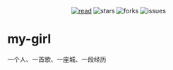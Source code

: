 <div align="center">  
    <p>
        <a href="https://jelly54.github.io"><img src="https://badgen.net/badge/jelly54/read?icon=sourcegraph&color=4ab8a1" alt="read" /></a>
        <img src="https://badgen.net/github/stars/jelly54/my-girl?icon=github&color=4ab8a1" alt="stars" />
        <img src="https://badgen.net/github/forks/jelly54/my-girl?icon=github&color=4ab8a1" alt="forks" />
        <img src="https://badgen.net/github/open-issues/jelly54/my-girl?icon=github" alt="issues" />
    </p>
</div>

# my-girl

一个人、一首歌、一座城、一段经历
